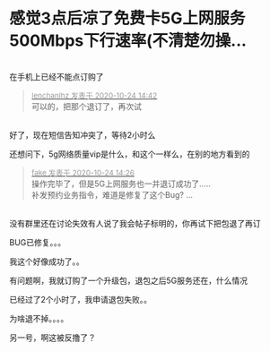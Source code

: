 # 感觉3点后凉了免费卡5G上网服务500Mbps下行速率(不清楚勿操...


<img id="aimg_PHi6M" onclick="zoom(this, this.src, 0, 0, 0)" class="zoom" src="https://img.gejiba.com/images/c4ce960207fa6902a8baadcffe51a9b9.jpg" onmouseover="img_onmouseoverfunc(this)" onload="thumbImg(this)" border="0" alt="" /><br />
<br />
在手机上已经不能点订购了

<div class="quote"><blockquote><font size="2"><a href="https://www.hostloc.com/forum.php?mod=redirect&amp;goto=findpost&amp;pid=9345899&amp;ptid=757941" target="_blank"><font color="#999999">lenchanlhz 发表于 2020-10-24 14:42</font></a></font><br />
可以的，把那个退订了，再次试</blockquote></div><br />
好了，现在短信告知冲突了，等待2小时么<img src="static/image/smiley/default/lol.gif" smilieid="12" border="0" alt="" />

还想问下，5g网络质量vip是什么，和这个一样么，在别的地方看到的

<div class="quote"><blockquote><font size="2"><a href="https://www.hostloc.com/forum.php?mod=redirect&amp;goto=findpost&amp;pid=9345824&amp;ptid=757941" target="_blank"><font color="#999999">fake 发表于 2020-10-24 14:26</font></a></font><br />
操作完毕了，但是5G上网服务也一并退订成功了.....<br />
补发预约业务指令，难道是修复了这个Bug? ...</blockquote></div><br />
没有群里还在讨论失效有人说了我会帖子标明的，你再试下把包退了再订

BUG已修复。。。

我这个好像成功了。。

有问题啊，我就订购了一个升级包，退包之后5G服务还在，什么情况

已经过了2个小时了，我申请退包失败。。

为啥退不掉。。。。

另一号，啊这被反撸了？<br />
<br />
<img id="aimg_Ll3ih" onclick="zoom(this, this.src, 0, 0, 0)" class="zoom" src="https://p.pstatp.com/origin/fe280003056d8bd92f89" onmouseover="img_onmouseoverfunc(this)" onload="thumbImg(this)" border="0" alt="" />
